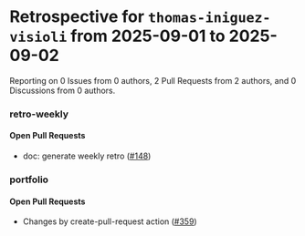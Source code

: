 # Retrospective for `thomas-iniguez-visioli` from 2025-09-01 to 2025-09-02

Reporting on 0 Issues from 0 authors, 2 Pull Requests from 2 authors, and 0 Discussions from 0 authors.


### retro-weekly

#### Open Pull Requests

- doc: generate weekly retro ([#148](https://github.com/thomas-iniguez-visioli/retro-weekly/pull/148))

### portfolio

#### Open Pull Requests

- Changes by create-pull-request action ([#359](https://github.com/thomas-iniguez-visioli/portfolio/pull/359))